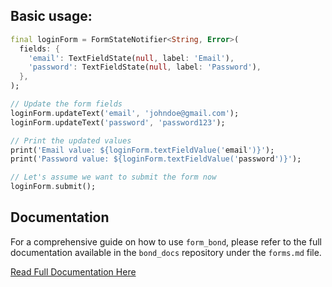 ## Basic usage:

```dart
final loginForm = FormStateNotifier<String, Error>(
  fields: {
    'email': TextFieldState(null, label: 'Email'),
    'password': TextFieldState(null, label: 'Password'),
  },
);

// Update the form fields
loginForm.updateText('email', 'johndoe@gmail.com');
loginForm.updateText('password', 'password123');

// Print the updated values
print('Email value: ${loginForm.textFieldValue('email')}');
print('Password value: ${loginForm.textFieldValue('password')}');

// Let's assume we want to submit the form now
loginForm.submit();
```

## Documentation

For a comprehensive guide on how to use `form_bond`, please refer to the full documentation available in the `bond_docs` repository under the `forms.md` file.

[Read Full Documentation Here](https://github.com/onestudio-co/bond-docs/blob/main/forms.md)


